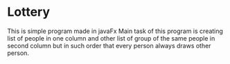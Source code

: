 # Lottery

This is simple program made in javaFx 
Main task of this program is creating list of people in one column 
and other list of group of the same people in second column but 
in such order that every person always draws other person.
